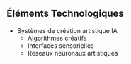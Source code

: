 ## Éléments Technologiques
- Systèmes de création artistique IA
  - Algorithmes créatifs
  - Interfaces sensorielles
  - Réseaux neuronaux artistiques
